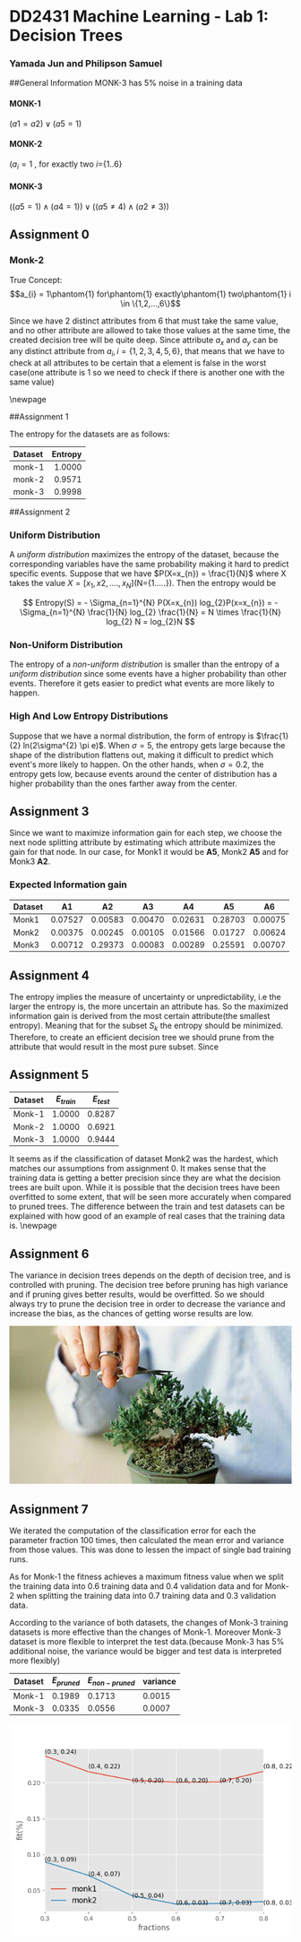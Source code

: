 # DD2431 Machine Learning - Lab 1: Decision Trees

### Yamada Jun and Philipson Samuel

##General Information
MONK-3 has 5% noise in a training data

#### MONK-1

$(a1 = a2) \vee (a5 = 1)$

#### MONK-2

$(a_{i}=1$ , for exactly two $i=${$1..6$}

#### MONK-3

$((a5=1) \wedge (a4=1))\vee((a5 \neq 4) \wedge (a2 \neq 3))$

## Assignment 0

### Monk-2
True Concept:
$$a_{i} = 1\phantom{1} for\phantom{1} exactly\phantom{1} two\phantom{1} i \in \{1,2,...,6\}$$

Since we have 2 distinct attributes from 6 that must take the same value, and no other attribute are allowed to take those values at the same time, the created decision tree will be quite deep. Since attribute $a_{x}$ and $a_{y}$ can be any distinct attribute from $a_{i},i=\{1,2,3,4,5,6\}$, that means that we have to check at all attributes to be certain that a element is false in the worst case(one attribute is 1 so we need to check if there is another one with the same value)

\newpage

##Assignment 1

The entropy for the datasets are as follows:

| Dataset | Entropy |
|:--------|--------:|
|monk-1   | 1.0000  |
|monk-2   | 0.9571  |
|monk-3   | 0.9998  |

##Assignment 2

### Uniform Distribution

A _uniform distribution_ maximizes the entropy of the dataset, because the corresponding variables have the same probability making it hard to predict specific events.
Suppose that we have $P(X=x_{n}) = \frac{1}{N}$ where X takes the value  $X=[x_{1}, x{2},....,x_{N}]$(N={1.....}).
Then the entropy would be

$$
Entropy(S) = - \Sigma_{n=1}^{N} P(X=x_{n}) log_{2}P(x=x_{n}) = - \Sigma_{n=1}^{N} \frac{1}{N} log_{2} \frac{1}{N} = N \times \frac{1}{N} log_{2} N = log_{2}N
$$

### Non-Uniform Distribution
The entropy of a _non-uniform distribution_ is smaller than the entropy of a _uniform distribution_ since some events have a higher probability than other events. Therefore it gets easier to predict what events are more likely to happen.

### High And Low Entropy Distributions
Suppose that we have a normal distribution, the form of entropy is $\frac{1}{2} ln(2\sigma^{2} \pi e)$. When $\sigma = 5$, the entropy gets large because the shape of the distribution flattens out, making it difficult to predict which event's more likely to happen.
On the other hands, when $\sigma = 0.2$, the entropy gets low, because events around the center of distribution has a higher probability than the ones farther away from the center.

## Assignment 3

Since we want to maximize information gain for each step, we choose the next node splitting attribute by estimating which attribute maximizes the gain for that node.
In our case, for Monk1 it would be __A5__, Monk2 __A5__ and for Monk3 __A2__.

### Expected Information gain
|Dataset|A1|A2|A3|A4|A5|A6|
|-|-|-|-|-|-|-|
|Monk1|0.07527|0.00583|0.00470|0.02631|0.28703|0.00075|
|Monk2|0.00375|0.00245|0.00105|0.01566|0.01727|0.00624|
|Monk3|0.00712|0.29373|0.00083|0.00289|0.25591|0.00707|

## Assignment 4
The entropy implies the measure of uncertainty or unpredictability, i.e the larger the entropy is, the more uncertain an attribute has. So the maximized information gain is derived from the most certain attribute(the smallest entropy). Meaning that for the subset $S_{k}$ the entropy should be minimized.
Therefore, to create an efficient decision tree we should prune from the attribute that would result in the most pure subset. Since

## Assignment 5
|Dataset|$E_{train}$|$E_{test}$|
|-|-|-|
|Monk-1| 1.0000| 0.8287|
|Monk-2| 1.0000| 0.6921|
|Monk-3| 1.0000| 0.9444|

It seems as if the classification of dataset Monk2 was the hardest, which matches our assumptions from assignment 0. It makes sense that the training data is getting a better precision since they are what the decision trees are built upon. While it is possible that the decision trees have been overfitted to some extent, that will be seen more accurately when compared to pruned trees. The difference between the train and test datasets can be explained with how good of an example of real cases that the training data is.
\newpage

## Assignment 6
The variance in decision trees depends on the depth of decision tree, and is controlled with pruning. The decision tree before pruning has high variance and if pruning gives better results, would be overfitted. So we should always try to prune the decision tree in order to decrease the variance and increase the bias, as the chances of getting worse results are low.

![Pruning the decision tree](pruning.jpg)


## Assignment 7

We iterated the computation of the classification error for each the parameter fraction 100 times, then calculated the mean error and variance from those values. This was done to lessen the impact of single bad training runs.

As for Monk-1 the fitness achieves a maximum fitness value when we split the training data into 0.6 training data and 0.4 validation data and for Monk-2 when splitting the training data into 0.7 training data and 0.3 validation data.

According to the variance of both datasets, the changes of Monk-3 training datasets is more effective than the changes of Monk-1. Moreover Monk-3 dataset is more flexible to interpret the test data.(because Monk-3 has 5% additional noise, the variance would be bigger and test data is interpreted more flexibly)

|Dataset|$E_{pruned}$|$E_{non-pruned}$|variance|
|-|-|-|-|
|Monk-1| 0.1989| 0.1713|0.0015|
|Monk-3| 0.0335| 0.0556|0.0007|

![The classification error for each fraction](../plots/assignment7.png)

